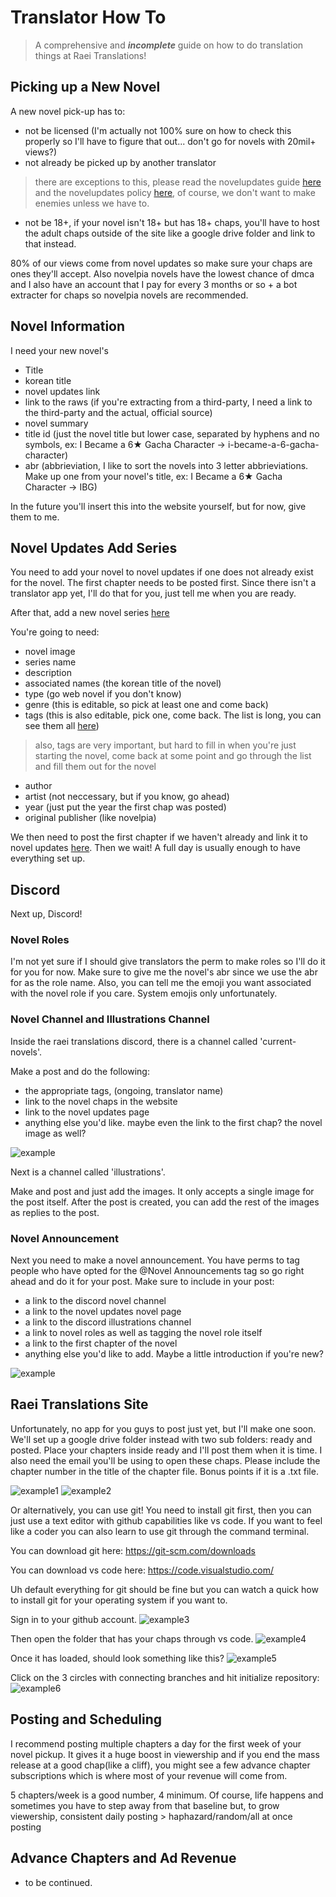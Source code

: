 # Translator How To

> A comprehensive and **_incomplete_** guide on how to do translation things at Raei Translations!

## Picking up a New Novel

A new novel pick-up has to: 

- not be licensed (I'm actually not 100% sure on how to check this properly so I'll have to figure that out... don't go for novels with 20mil+ views?)
- not already be picked up by another translator
> there are exceptions to this, please read the novelupdates guide [here](https://www.novelupdatesforum.com/threads/how-does-novel-updates-work.21477/) and the novelupdates policy [here](https://www.novelupdates.com/nu-policy/), of course, we don't want to make enemies unless we have to.
- not be 18+, if your novel isn't 18+ but has 18+ chaps, you'll have to host the adult chaps outside of the site like a google drive folder and link to that instead.

80% of our views come from novel updates so make sure your chaps are ones they'll accept. Also novelpia novels have the lowest chance of dmca and I also have an account that I pay for every 3 months or so + a bot extracter for chaps so novelpia novels are recommended.

## Novel Information

I need your new novel's
- Title
- korean title
- novel updates link
- link to the raws (if you're extracting from a third-party, I need a link to the third-party and the actual, official source)
- novel summary
- title id (just the novel title but lower case, separated by hyphens and no symbols, ex: I Became a 6★ Gacha Character -> i-became-a-6-gacha-character)
- abr (abbrieviation, I like to sort the novels into 3 letter abbrieviations. Make up one from your novel's title, ex: I Became a 6★ Gacha Character -> IBG)

In the future you'll insert this into the website yourself, but for now, give them to me.

## Novel Updates Add Series

You need to add your novel to novel updates if one does not already exist for the novel. The first chapter needs to be posted first. Since there isn't a translator app yet, I'll do that for you, just tell me when you are ready. 

After that, add a new novel series [here](https://www.novelupdates.com/add-series/)

You're going to need:
- novel image
- series name
- description
- associated names (the korean title of the novel)
- type (go web novel if you don't know)
- genre (this is editable, so pick at least one and come back)
- tags (this is also editable, pick one, come back. The list is long, you can see them all [here](https://www.novelupdates.com/list-tags/?limit=all&st=1&sort=abc&order=asc))
> also, tags are very important, but hard to fill in when you're just starting the novel, come back at some point and go through the list and fill them out for the novel
- author
- artist (not neccessary, but if you know, go ahead)
- year (just put the year the first chap was posted)
- original publisher (like novelpia)

We then need to post the first chapter if we haven't already and link it to novel updates [here](https://www.novelupdates.com/add-release/). Then we wait! A full day is usually enough to have everything set up.

## Discord

Next up, Discord!

### Novel Roles

I'm not yet sure if I should give translators the perm to make roles so I'll do it for you for now. Make sure to give me the novel's abr since we use the abr for as the role name. Also, you can tell me the emoji you want associated with the novel role if you care. System emojis only unfortunately.

### Novel Channel and Illustrations Channel

Inside the raei translations discord, there is a channel called 'current-novels'.

Make a post and do the following:
- the appropriate tags, (ongoing, translator name)
- link to the novel chaps in the website
- link to the novel updates page
- anything else you'd like. maybe even the link to the first chap? the novel image as well?
  
![example](discord-current-novels.png)

Next is a channel called 'illustrations'.

Make and post and just add the images. It only accepts a single image for the post itself. After the post is created, you can add the rest of the images as replies to the post.

### Novel Announcement

Next you need to make a novel announcement. You have perms to tag people who have opted for the @Novel Announcements tag so go right ahead and do it for your post. Make sure to include in your post:
- a link to the discord novel channel
- a link to the novel updates novel page
- a link to the discord illustrations channel
- a link to novel roles as well as tagging the novel role itself
- a link to the first chapter of the novel
- anything else you'd like to add. Maybe a little introduction if you're new?
  
![example](/discord-novel-announcements.png)

## Raei Translations Site 

Unfortunately, no app for you guys to post just yet, but I'll make one soon. We'll set up a google drive folder instead with two sub folders: ready and posted. Place your chapters inside ready and I'll post them when it is time. I also need the email you'll be using to open these chaps. Please include the chapter number in the title of the chapter file. Bonus points if it is a .txt file. 

![example1](rt-google-drive.png)
![example2](rt-google-drive2.png)

Or alternatively, you can use git! You need to install git first, then you can just use a text editor with github capabilities like vs code. If you want to feel like a coder you can also learn to use git through the command terminal.

You can download git here: https://git-scm.com/downloads

You can download vs code here: https://code.visualstudio.com/

Uh default everything for git should be fine but you can watch a quick how to install git for your operating system if you want to.

Sign in to your github account.
![example3](vs-sign.png)

Then open the folder that has your chaps through vs code.
![example4](vs-open-folder.png)

Once it has loaded, should look something like this?
![example5](vs-folder.png)

Click on the 3 circles with connecting branches and hit initialize repository:
![example6](vs-init-repo.png)

## Posting and Scheduling

I recommend posting multiple chapters a day for the first week of your novel pickup. It gives it a huge boost in viewership and if you end the mass release at a good chap(like a cliff), you might see a few advance chapter subscriptions which is where most of your revenue will come from. 

5 chapters/week is a good number, 4 minimum. Of course, life happens and sometimes you have to step away from that baseline but, to grow viewership, consistent daily posting > haphazard/random/all at once posting

## Advance Chapters and Ad Revenue

- to be continued.
